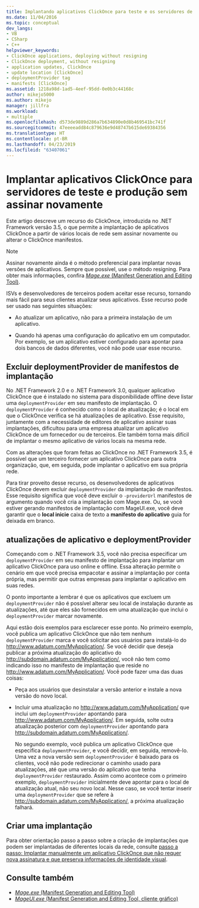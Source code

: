 ```yaml
---
title: Implantando aplicativos ClickOnce para teste e os servidores de produção sem assinar novamente | Microsoft Docs
ms.date: 11/04/2016
ms.topic: conceptual
dev_langs:
- VB
- CSharp
- C++
helpviewer_keywords:
- ClickOnce applications, deploying without resigning
- ClickOnce deployment, without resigning
- application updates, ClickOnce
- update location [ClickOnce]
- deploymentProvider tag
- manifests [ClickOnce]
ms.assetid: 1218a98d-1ad5-4eef-95dd-0e0b3c44168c
author: mikejo5000
ms.author: mikejo
manager: jillfra
ms.workload:
- multiple
ms.openlocfilehash: d573de9889d286a7b634890e0d8b469541bc741f
ms.sourcegitcommit: 47eeeeadd84c879636e9d48747b615de69384356
ms.translationtype: HT
ms.contentlocale: pt-BR
ms.lasthandoff: 04/23/2019
ms.locfileid: "63407061"
---
```

# <a name="deploy-clickonce-applications-for-testing-and-production-servers-without-resigning"></a>Implantar aplicativos ClickOnce para servidores de teste e produção sem assinar novamente
Este artigo descreve um recurso do ClickOnce, introduzida no .NET Framework versão 3.5, o que permite a implantação de aplicativos ClickOnce a partir de vários locais de rede sem assinar novamente ou alterar o ClickOnce manifestos.

> [!NOTE]
> Assinar novamente ainda é o método preferencial para implantar novas versões de aplicativos. Sempre que possível, use o método resigning. Para obter mais informações, confira [*Mage.exe* (Manifest Generation and Editing Tool)](/dotnet/framework/tools/mage-exe-manifest-generation-and-editing-tool).

 ISVs e desenvolvedores de terceiros podem aceitar esse recurso, tornando mais fácil para seus clientes atualizar seus aplicativos. Esse recurso pode ser usado nas seguintes situações:

- Ao atualizar um aplicativo, não para a primeira instalação de um aplicativo.

- Quando há apenas uma configuração do aplicativo em um computador. Por exemplo, se um aplicativo estiver configurado para apontar para dois bancos de dados diferentes, você não pode usar esse recurso.

## <a name="exclude-deploymentprovider-from-deployment-manifests"></a>Excluir deploymentProvider de manifestos de implantação
 No .NET Framework 2.0 e o .NET Framework 3.0, qualquer aplicativo ClickOnce que é instalado no sistema para disponibilidade offline deve listar uma `deploymentProvider` em seu manifesto de implantação. O `deploymentProvider` é conhecido como o local de atualização; é o local em que o ClickOnce verifica se há atualizações de aplicativo. Esse requisito, juntamente com a necessidade de editores de aplicativo assinar suas implantações, dificultou para uma empresa atualizar um aplicativo ClickOnce de um fornecedor ou de terceiros. Ele também torna mais difícil de implantar o mesmo aplicativo de vários locais na mesma rede.

 Com as alterações que foram feitas ao ClickOnce no .NET Framework 3.5, é possível que um terceiro fornecer um aplicativo ClickOnce para outra organização, que, em seguida, pode implantar o aplicativo em sua própria rede.

 Para tirar proveito desse recurso, os desenvolvedores de aplicativos ClickOnce devem excluir `deploymentProvider` da implantação de manifestos. Esse requisito significa que você deve excluir o `-providerUrl` manifestos de argumento quando você cria a implantação com Mage.exe. Ou, se você estiver gerando manifestos de implantação com MageUI.exe, você deve garantir que o **local inicie** caixa de texto a **manifesto do aplicativo** guia for deixada em branco.

## <a name="deploymentprovider-and-application-updates"></a>atualizações de aplicativo e deploymentProvider
 Começando com o .NET Framework 3.5, você não precisa especificar um `deploymentProvider` em seu manifesto de implantação para implantar um aplicativo ClickOnce para uso online e offline. Essa alteração permite o cenário em que você precisa empacotar e assinar a implantação por conta própria, mas permitir que outras empresas para implantar o aplicativo em suas redes.

 O ponto importante a lembrar é que os aplicativos que excluem um `deploymentProvider` não é possível alterar seu local de instalação durante as atualizações, até que eles são fornecidos em uma atualização que inclui o `deploymentProvider` marcar novamente.

 Aqui estão dois exemplos para esclarecer esse ponto. No primeiro exemplo, você publica um aplicativo ClickOnce que não tem nenhum `deploymentProvider` marca e você solicitar aos usuários para instalá-lo do http://www.adatum.com/MyApplication/. Se você decidir que deseja publicar a próxima atualização do aplicativo do http://subdomain.adatum.com/MyApplication/, você não tem como indicando isso no manifesto de implantação que reside no http://www.adatum.com/MyApplication/. Você pode fazer uma das duas coisas:

- Peça aos usuários que desinstalar a versão anterior e instale a nova versão do novo local.

- Incluir uma atualização no http://www.adatum.com/MyApplication/ que inclui um `deploymentProvider` apontando para http://www.adatum.com/MyApplication/. Em seguida, solte outra atualização posterior com `deploymentProvider` apontando para http://subdomain.adatum.com/MyApplication/.

  No segundo exemplo, você publica um aplicativo ClickOnce que especifica `deploymentProvider`, e você decidir, em seguida, removê-lo. Uma vez a nova versão sem `deploymentProvider` é baixado para os clientes, você não pode redirecionar o caminho usado para atualizações, até que uma versão do aplicativo que tenha `deploymentProvider` restaurado. Assim como acontece com o primeiro exemplo, `deploymentProvider` inicialmente deve apontar para o local de atualização atual, não seu novo local. Nesse caso, se você tentar inserir uma `deploymentProvider` que se refere à http://subdomain.adatum.com/MyApplication/, a próxima atualização falhará.

## <a name="create-a-deployment"></a>Criar uma implantação
 Para obter orientação passo a passo sobre a criação de implantações que podem ser implantadas de diferentes locais da rede, consulte [passo a passo: Implantar manualmente um aplicativo ClickOnce que não requer nova assinatura e que preserva informações de identidade visual](../deployment/walkthrough-manually-deploying-a-clickonce-app-no-re-signing-required.md).

## <a name="see-also"></a>Consulte também
- [*Mage.exe* (Manifest Generation and Editing Tool)](/dotnet/framework/tools/mage-exe-manifest-generation-and-editing-tool)
- [*MageUI.exe* (Manifest Generation and Editing Tool, cliente gráfico)](/dotnet/framework/tools/mageui-exe-manifest-generation-and-editing-tool-graphical-client)